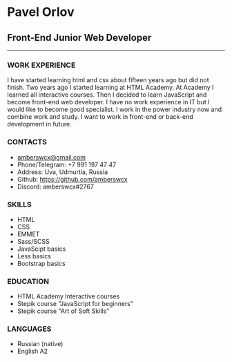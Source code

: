 # Pavel Orlov

## Front-End Junior Web Developer

- - -

### WORK EXPERIENCE

I have started learning html and css about fifteen years ago but did not finish. Two years ago I started learning at
HTML Academy. At Academy I learned all interactive courses. Then I decided to learn JavaScript and become front-end web
developer. I have no work experience in IT but I would like to become good specialist. I work in the power industry now
and combine work and study. I want to work in front-end or back-end development in future.

### CONTACTS

* amberswcx@gmail.com
* Phone/Telegram: +7 991 197 47 47
* Address: Uva, Udmurtia, Russia
* Github: https://github.com/amberswcx
* Discord: amberswcx#2767

### SKILLS

* HTML
* CSS
* EMMET
* Sass/SCSS
* JavaScipt basics
* Less basics
* Bootstrap basics

### EDUCATION

* HTML Academy Interactive courses
* Stepik course "JavaScript for beginners"
* Stepik course "Art of Soft Skills"

### LANGUAGES

* Russian (native)
* English A2